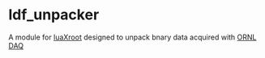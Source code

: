 # ldf_unpacker

A module for [luaXroot](https://github.com/zupalex/luaXroot) designed to unpack bnary data acquired with [ORNL DAQ](https://www.phy.ornl.gov/computing/daqsupport.html)

